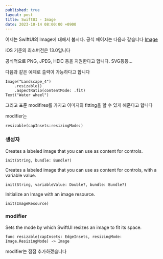 ```yaml
---
published: true
layout: post
title: SwiftUI - Image
date: 2023-10-14 08:00:00 +0900
---
```


어제는 SwiftUI의 Image에 대해서 봅시다.
공식 페이지는 다음과 같습니다
[Image](https://developer.apple.com/documentation/swiftui/image)

iOS 기준의 최소버전은 13.0입니다

공식적으로 PNG, JPEG, HEIC 등을 지원한다고 합니다. SVG등등...

다음과 같은 예제로 출력이 가능하다고 합니다

```
Image("Landscape_4")
    .resizable()
    .aspectRatio(contentMode: .fit)
Text("Water wheel")
```

그리고 표준 modifires를 가지고 이미지의 fitting을 할 수 있게 해준다고 합니다

modifier는
```
resizable(capInsets:resizingMode:)
```

### 생성자
Creates a labeled image that you can use as content for controls.
```
init(String, bundle: Bundle?)
```
Creates a labeled image that you can use as content for controls, with a variable value.
```
init(String, variableValue: Double?, bundle: Bundle?)
```
Initialize an Image with an image resource.
```
init(ImageResource)
```

### modifier
Sets the mode by which SwiftUI resizes an image to fit its space.
```
func resizable(capInsets: EdgeInsets, resizingMode: Image.ResizingMode) -> Image
```

modifier는 점점 추가하겠습니다
  